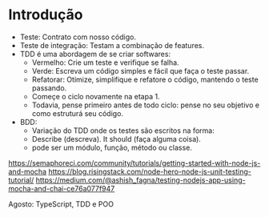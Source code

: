 # Introdução

- Teste: Contrato com nosso código.
- Teste de integração: Testam a combinação de features.
- TDD é uma abordagem de se criar softwares:
    - Vermelho: Crie um teste e verifique se falha.
    - Verde: Escreva um código simples e fácil que faça o teste passar.
    - Refatorar: Otimize, simplifique e refatore o código, mantendo o teste passando.
    - Começe o ciclo novamente na etapa 1.
    - Todavia, pense primeiro antes de todo ciclo: pense no seu objetivo e como estruturá seu código.
- BDD:
    - Variação do TDD onde os testes são escritos na forma:
    - Describe <algo> (descreva). It should (faça alguma coisa).
    - <algo> pode ser um módulo, função, método ou classe.

https://semaphoreci.com/community/tutorials/getting-started-with-node-js-and-mocha
https://blog.risingstack.com/node-hero-node-js-unit-testing-tutorial/
https://medium.com/@ashish_fagna/testing-nodejs-app-using-mocha-and-chai-ce76a077f947

Agosto: TypeScript, TDD e POO